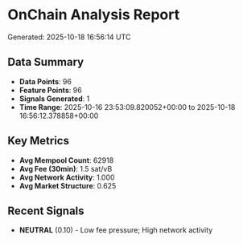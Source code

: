 # OnChain Analysis Report
Generated: 2025-10-18 16:56:14 UTC

## Data Summary
- **Data Points**: 96
- **Feature Points**: 96
- **Signals Generated**: 1
- **Time Range**: 2025-10-16 23:53:09.820052+00:00 to 2025-10-18 16:56:12.378858+00:00

## Key Metrics
- **Avg Mempool Count**: 62918
- **Avg Fee (30min)**: 1.5 sat/vB
- **Avg Network Activity**: 1.000
- **Avg Market Structure**: 0.625

## Recent Signals
- **NEUTRAL** (0.10) - Low fee pressure; High network activity
